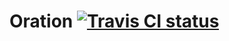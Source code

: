 # Oration [![Travis CI status](https://secure.travis-ci.org/ariofrio/oration.png)](http://travis-ci.org/ariofrio/oration)
